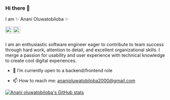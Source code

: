 ### Hi there 👋

I am ✨ Anani Oluwatobiloba ✨

<a href="https://twitter.com/Anani_oluwatobi">
  <img align="left" alt="Anani Oluwatobiloba's | Twitter" width="22px" src="https://res.cloudinary.com/oluwatobby/image/upload/v1629115871/svgexport-1_1_hbslpg.svg" />
</a>
<a href="https://www.linkedin.com/in/anani-oluwatobi/">
  <img align="left" alt="Anani Olwuatobiloba's LinkedIn" width="22px" src="https://res.cloudinary.com/oluwatobby/image/upload/v1629115873/svgexport-1_e7ukhp.svg" />
</a>

<br/>
<br/>

I am an enthusiastic software engineer eager to contribute to team success through hard work, attention to detail, and excellent organizational skills. I merge a passion for usability and user experience with technical knowledge to create cool digital experiences.


<!-- - 🔭 I’m currently working on ... -->
- 🌱 I’m currently open to a backend/frontend role
<!-- - 👯 I’m looking to collaborate on ... -->
<!-- - 🤔 I’m looking for help with  -->
<!-- - 💬 Ask me about ... -->
- 📫 How to reach me: ananioluwatobiloba2000@gmail.com
<!-- - ⚡ Fun fact: ... -->

[![Anani oluwatobiloba's GitHub stats](https://github-readme-stats.vercel.app/api?username=oluwatobiloba2000&bg_color=#ff0f7b,#f89b29&count_private=true&hide=issues)](https://github.com/anuraghazra/github-readme-stats)

